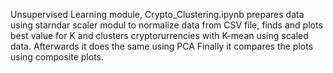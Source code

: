 Unsupervised Learning module, Crypto_Clustering.ipynb prepares data using starndar scaler modul to normalize data from CSV file, finds and plots best value for K  and clusters cryptorurrencies with K-mean using scaled data. 
Afterwards it does the same using PCA
Finally it compares the plots using composite plots.
